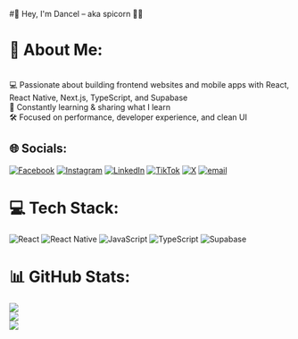 #👋 Hey, I'm Dancel – aka spicorn 👨‍💻

# 💫 About Me:
<br>💻 Passionate about building frontend websites and mobile apps with React, React Native, Next.js, TypeScript, and Supabase<br>🧠 Constantly learning & sharing what I learn<br>🛠️ Focused on performance, developer experience, and clean UI


## 🌐 Socials:
[![Facebook](https://img.shields.io/badge/Facebook-%231877F2.svg?logo=Facebook&logoColor=white)](https://facebook.com/ngoni.mautsa.9) [![Instagram](https://img.shields.io/badge/Instagram-%23E4405F.svg?logo=Instagram&logoColor=white)](https://instagram.com/dancel_mautsa) [![LinkedIn](https://img.shields.io/badge/LinkedIn-%230077B5.svg?logo=linkedin&logoColor=white)](https://linkedin.com/in/in/dancel-mautsa) [![TikTok](https://img.shields.io/badge/TikTok-%23000000.svg?logo=TikTok&logoColor=white)](https://tiktok.com/@spicorn) [![X](https://img.shields.io/badge/X-black.svg?logo=X&logoColor=white)](https://x.com/@dancel_mautsa) [![email](https://img.shields.io/badge/Email-D14836?logo=gmail&logoColor=white)](mailto:dancelmautsa@gmail.com) 

# 💻 Tech Stack:
![React](https://img.shields.io/badge/react-%2320232a.svg?style=for-the-badge&logo=react&logoColor=%2361DAFB) ![React Native](https://img.shields.io/badge/react_native-%2320232a.svg?style=for-the-badge&logo=react&logoColor=%2361DAFB) ![JavaScript](https://img.shields.io/badge/javascript-%23323330.svg?style=for-the-badge&logo=javascript&logoColor=%23F7DF1E) ![TypeScript](https://img.shields.io/badge/typescript-%23007ACC.svg?style=for-the-badge&logo=typescript&logoColor=white) ![Supabase](https://img.shields.io/badge/Supabase-3ECF8E?style=for-the-badge&logo=supabase&logoColor=white)
# 📊 GitHub Stats:
![](https://github-readme-stats.vercel.app/api?username=spicorn&theme=shadow_blue&hide_border=true&include_all_commits=true&count_private=true)<br/>
![](https://nirzak-streak-stats.vercel.app/?user=spicorn&theme=shadow_blue&hide_border=true)<br/>
![](https://github-readme-stats.vercel.app/api/top-langs/?username=spicorn&theme=shadow_blue&hide_border=true&include_all_commits=true&count_private=true&layout=compact)


